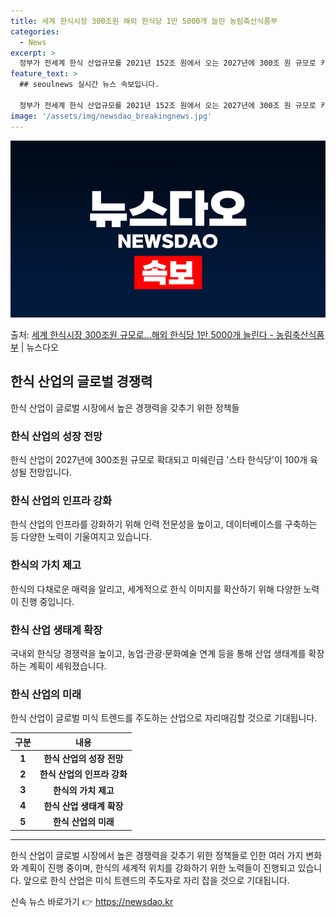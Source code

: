 ```yaml
---
title: 세계 한식시장 300조원 해외 한식당 1만 5000개 늘린 농림축산식품부
categories:
  - News
excerpt: >
  정부가 전세계 한식 산업규모를 2021년 152조 원에서 오는 2027년에 300조 원 규모로 키우기로 했다…
feature_text: >
  ## seoulnews 실시간 뉴스 속보입니다.

  정부가 전세계 한식 산업규모를 2021년 152조 원에서 오는 2027년에 300조 원 규모로 키우기로 했다…
image: '/assets/img/newsdao_breakingnews.jpg'
---
```


![뉴스다오 속보](/assets/img/newsdao_breakingnews.jpg)

<p>출처: <a href="https://newsdao.kr/3101" rel="dofollow">세계 한식시장 300조원 규모로…해외 한식당 1만 5000개 늘린다 - 농림축산식품부</a> | 뉴스다오</p>

<h2 data-ke-size="size26">한식 산업의 글로벌 경쟁력</h2>
<p data-ke-size="size16">한식 산업이 글로벌 시장에서 높은 경쟁력을 갖추기 위한 정책들</p>

<h3>한식 산업의 성장 전망</h3>
<p data-ke-size="size16">한식 산업이 2027년에 300조원 규모로 확대되고 미쉐린급 '스타 한식당'이 100개 육성될 전망입니다.</p>

<h3>한식 산업의 인프라 강화</h3>
<p data-ke-size="size16">한식 산업의 인프라를 강화하기 위해 인력 전문성을 높이고, 데이터베이스를 구축하는 등 다양한 노력이 기울여지고 있습니다.</p>

<h3>한식의 가치 제고</h3>
<p data-ke-size="size16">한식의 다채로운 매력을 알리고, 세계적으로 한식 이미지를 확산하기 위해 다양한 노력이 진행 중입니다.</p>

<h3>한식 산업 생태계 확장</h3>
<p data-ke-size="size16">국내외 한식당 경쟁력을 높이고, 농업·관광·문화예술 연계 등을 통해 산업 생태계를 확장하는 계획이 세워졌습니다.</p>

<h3>한식 산업의 미래</h3>
<p data-ke-size="size16">한식 산업이 글로벌 미식 트렌드를 주도하는 산업으로 자리매김할 것으로 기대됩니다.</p>

<table>
  <thead>
    <tr>
      <th><b>구분</b></th>
      <th><b>내용</b></th>
    </tr>
  </thead>
  <tbody>
    <tr>
      <td style="text-align: center; height: 17px;"><b>1</b></td>
      <td style="text-align: center; height: 17px;"><b>한식 산업의 성장 전망</b></td>
    </tr>
    <tr>
      <td style="text-align: center; height: 17px;"><b>2</b></td>
      <td style="text-align: center; height: 17px;"><b>한식 산업의 인프라 강화</b></td>
    </tr>
    <tr>
      <td style="text-align: center; height: 17px;"><b>3</b></td>
      <td style="text-align: center; height: 17px;"><b>한식의 가치 제고</b></td>
    </tr>
    <tr>
      <td style="text-align: center; height: 17px;"><b>4</b></td>
      <td style="text-align: center; height: 17px;"><b>한식 산업 생태계 확장</b></td>
    </tr>
    <tr>
      <td style="text-align: center; height: 17px;"><b>5</b></td>
      <td style="text-align: center; height: 17px;"><b>한식 산업의 미래</b></td>
    </tr>
  </tbody>
</table>
<hr>
<p data-ke-size="size16">한식 산업이 글로벌 시장에서 높은 경쟁력을 갖추기 위한 정책들로 인한 여러 가지 변화와 계획이 진행 중이며, 한식의 세계적 위치를 강화하기 위한 노력들이 진행되고 있습니다. 앞으로 한식 산업은 미식 트렌드의 주도자로 자리 잡을 것으로 기대됩니다.</p> 

신속 뉴스 바로가기 👉 <a href="https://newsdao.kr" rel="dofollow">https://newsdao.kr</a>


